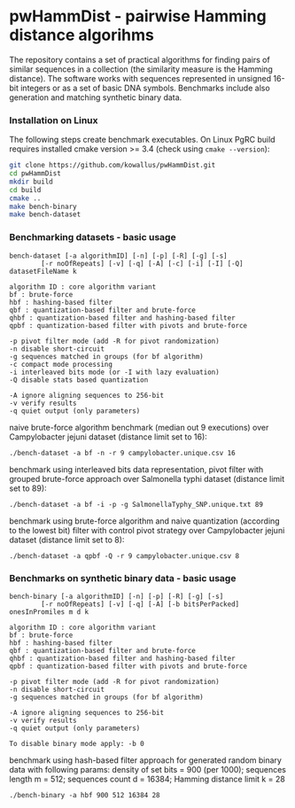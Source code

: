 # pwHammDist - pairwise Hamming distance algorihms
 
The repository contains a set of practical algorithms for finding pairs of similar sequences in a collection (the similarity measure is the Hamming distance).
The software works with sequences represented in unsigned 16-bit integers or as a set of basic DNA symbols. Benchmarks include also generation and matching synthetic binary data.

### Installation on Linux

The following steps create benchmark executables. 
On Linux PgRC build requires installed cmake version >= 3.4 (check using ```cmake --version```):
```bash
git clone https://github.com/kowallus/pwHammDist.git
cd pwHammDist
mkdir build
cd build
cmake ..
make bench-binary
make bench-dataset
```

### Benchmarking datasets - basic usage 

```
bench-dataset [-a algorithmID] [-n] [-p] [-R] [-g] [-s] 
		[-r noOfRepeats] [-v] [-q] [-A] [-c] [-i] [-I] [-Q] datasetFileName k

algorithm ID : core algorithm variant
bf : brute-force
hbf : hashing-based filter
qbf : quantization-based filter and brute-force
qhbf : quantization-based filter and hashing-based filter
qpbf : quantization-based filter with pivots and brute-force

-p pivot filter mode (add -R for pivot randomization)
-n disable short-circuit
-g sequences matched in groups (for bf algorithm)
-c compact mode processing
-i interleaved bits mode (or -I with lazy evaluation)
-Q disable stats based quantization

-A ignore aligning sequences to 256-bit
-v verify results 
-q quiet output (only parameters)

```

naive brute-force algorithm benchmark (median out 9 executions) over Campylobacter jejuni dataset (distance limit set to 16):
```
./bench-dataset -a bf -n -r 9 campylobacter.unique.csv 16
```
benchmark using interleaved bits data representation, pivot filter with grouped brute-force approach over Salmonella typhi dataset (distance limit set to 89):
```
./bench-dataset -a bf -i -p -g SalmonellaTyphy_SNP.unique.txt 89
```
benchmark using brute-force algorithm and naive quantization (according to the lowest bit) filter with control pivot strategy over Campylobacter jejuni dataset (distance limit set to 8):
```
./bench-dataset -a qpbf -Q -r 9 campylobacter.unique.csv 8
```


### Benchmarks on synthetic binary data - basic usage 

```
bench-binary [-a algorithmID] [-n] [-p] [-R] [-g] [-s] 
		[-r noOfRepeats] [-v] [-q] [-A] [-b bitsPerPacked] onesInPromiles m d k

algorithm ID : core algorithm variant
bf : brute-force
hbf : hashing-based filter
qbf : quantization-based filter and brute-force
qhbf : quantization-based filter and hashing-based filter
qpbf : quantization-based filter with pivots and brute-force

-p pivot filter mode (add -R for pivot randomization)
-n disable short-circuit
-g sequences matched in groups (for bf algorithm)

-A ignore aligning sequences to 256-bit
-v verify results 
-q quiet output (only parameters)

To disable binary mode apply: -b 0

```

benchmark using hash-based filter approach for generated random binary data with following params: density of set bits = 900 (per 1000); sequences length m = 512; sequences count d = 16384; Hamming distance limit k = 28
```
./bench-binary -a hbf 900 512 16384 28
```
